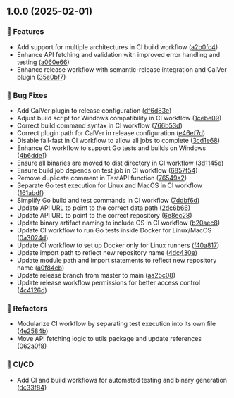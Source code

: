 ## 1.0.0 (2025-02-01)

### 🚀 Features

* Add support for multiple architectures in CI build workflow ([a2b0fc4](https://github.com/IR-Bomber/IRB-Core/commit/a2b0fc4354db4b3b46cc295e7a328f91b2e30379))
* Enhance API fetching and validation with improved error handling and testing ([a060e66](https://github.com/IR-Bomber/IRB-Core/commit/a060e66c5da6baced3dedc4ff541bf9a67ed1ba9))
* Enhance release workflow with semantic-release integration and CalVer plugin ([35e0bf7](https://github.com/IR-Bomber/IRB-Core/commit/35e0bf7b7036108000417db6d4cece1920ffccff))

### 🐛 Bug Fixes

* Add CalVer plugin to release configuration ([df6d83e](https://github.com/IR-Bomber/IRB-Core/commit/df6d83e92f329527b0fa35ecda70cccded61110d))
* Adjust build script for Windows compatibility in CI workflow ([1cebe09](https://github.com/IR-Bomber/IRB-Core/commit/1cebe091c225f46ca73c6d138a1882b570df2a1e))
* Correct build command syntax in CI workflow ([766b53d](https://github.com/IR-Bomber/IRB-Core/commit/766b53d41745541ba45e9e58e8d9fd99e9f88561))
* Correct plugin path for CalVer in release configuration ([e46ef7d](https://github.com/IR-Bomber/IRB-Core/commit/e46ef7d1296aba1644942b3926a10a298baed2ae))
* Disable fail-fast in CI workflow to allow all jobs to complete ([3cd1e68](https://github.com/IR-Bomber/IRB-Core/commit/3cd1e68d2840bb8aea98c6b9078f14b9c4d7549c))
* Enhance CI workflow to support Go tests and builds on Windows ([4b6dde1](https://github.com/IR-Bomber/IRB-Core/commit/4b6dde1d9bd82c792c214cb25990ff70b8ee8105))
* Ensure all binaries are moved to dist directory in CI workflow ([3d1145e](https://github.com/IR-Bomber/IRB-Core/commit/3d1145e0d09702e5087c67c7d9564cecc9ff8e60))
* Ensure build job depends on test job in CI workflow ([6857f54](https://github.com/IR-Bomber/IRB-Core/commit/6857f5462359d814c13696769a18422783b2dab9))
* Remove duplicate comment in TestAPI function ([76549a2](https://github.com/IR-Bomber/IRB-Core/commit/76549a2c2bb960bfffc3439f6396430b1f78c42c))
* Separate Go test execution for Linux and MacOS in CI workflow ([161abdf](https://github.com/IR-Bomber/IRB-Core/commit/161abdfae48de84ff0dcaa4cb608bd3616f7d8f3))
* Simplify Go build and test commands in CI workflow ([7ddbf6d](https://github.com/IR-Bomber/IRB-Core/commit/7ddbf6d2c3bf43856edcb2b49f8056af199ea3db))
* Update API URL to point to the correct data path ([2dc6b66](https://github.com/IR-Bomber/IRB-Core/commit/2dc6b66fff8b9b5fd272455a516a6541c68e7930))
* Update API URL to point to the correct repository ([6e8ec28](https://github.com/IR-Bomber/IRB-Core/commit/6e8ec286c2286949d2b09ab641dfd012b7522713))
* Update binary artifact naming to include OS in CI workflow ([b20aec8](https://github.com/IR-Bomber/IRB-Core/commit/b20aec85f118f84151eb29ba25aff6e261ba35ab))
* Update CI workflow to run Go tests inside Docker for Linux/MacOS ([0a3024d](https://github.com/IR-Bomber/IRB-Core/commit/0a3024d53457ed46bb1d5708e0f780bba5261e7d))
* Update CI workflow to set up Docker only for Linux runners ([f40a817](https://github.com/IR-Bomber/IRB-Core/commit/f40a8178159103bc55cdbf838ef2149be3379950))
* Update import path to reflect new repository name ([4dc430e](https://github.com/IR-Bomber/IRB-Core/commit/4dc430e2b4557f112aa7155b5619d26627f13211))
* Update module path and import statements to reflect new repository name ([a0f84cb](https://github.com/IR-Bomber/IRB-Core/commit/a0f84cb92a62c86df014c3fcd556a533b12b97e9))
* Update release branch from master to main ([aa25c08](https://github.com/IR-Bomber/IRB-Core/commit/aa25c08b1115baf0fd3698e5518019fb941ce2b4))
* Update release workflow permissions for better access control ([4c4126d](https://github.com/IR-Bomber/IRB-Core/commit/4c4126d75551f3542ad16d99859c542bc7a4b012))

### 🚧 Refactors

* Modularize CI workflow by separating test execution into its own file ([4e2584b](https://github.com/IR-Bomber/IRB-Core/commit/4e2584bf25086559573b2c254d2d499e6e1fd5d2))
* Move API fetching logic to utils package and update references ([062a0f8](https://github.com/IR-Bomber/IRB-Core/commit/062a0f8b360ac19320955ef15ed1dd76fc712084))

### 🔄 CI/CD

* Add CI and build workflows for automated testing and binary generation ([dc33f84](https://github.com/IR-Bomber/IRB-Core/commit/dc33f845fb530931232c802eb088d739cd870503))

